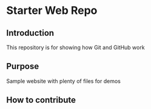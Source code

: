 # Starter Web Repo

## Introduction
This repository is for showing how Git and GitHub work

## Purpose

Sample website with plenty of files for demos

## How to contribute
